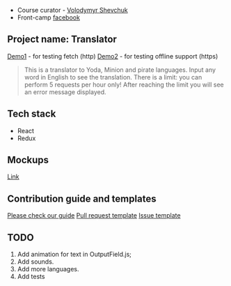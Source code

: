 * Course curator - [Volodymyr Shevchuk](https://github.com/dosandk)
* Front-camp [facebook](https://www.facebook.com/groups/270300106928894)


## Project name: Translator

[Demo1](http://test-app-translator.herokuapp.com/)  - for testing fetch (http)
[Demo2](https://test-app-translator.herokuapp.com/)  - for testing offline support (https)
> This is a translator to Yoda, Minion and pirate languages. Input any word in English to see the translation.
There is a limit: you can perform 5 requests per hour only! After reaching the limit you will see an error message displayed.

## Tech stack

* React 
* Redux

## Mockups
[Link](https://wireframepro.mockflow.com/view/tic-tak-toe-by-mira#/page/D23054405e2341960e539685a0de802b4)   

## Contribution guide and templates

[Please check our guide](https://github.com/myrosvas/translator/blob/master/Contribution%20Guide.md)
[Pull request template](https://github.com/myrosvas/translator/blob/master/Pull%20Request%20Template.md)
[Issue template](https://github.com/myrosvas/translator/blob/master/Issue%20template.md)

## TODO

1. Add animation for text in OutputField.js;
2. Add sounds.
3. Add more languages.
4. Add tests

